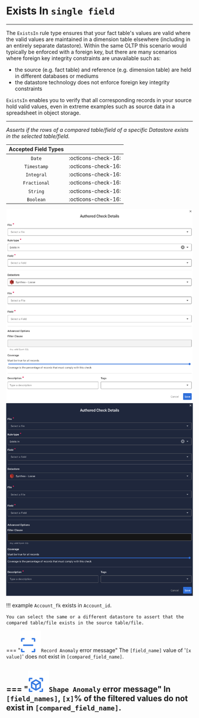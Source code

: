 # Exists In <spam id='single-field'>`single field`</spam>

---

The `ExistsIn` rule type ensures that your fact table's values are valid where the valid values are maintained in a dimension table elsewhere (including in an entirely separate datastore). 
Within the same OLTP this scenario would typically be enforced with a foreign key, but there are many scenarios where foreign key integrity constraints are unavailable such as:
- the source (e.g. fact table) and reference (e.g. dimension table) are held in different databases or mediums
- the datastore technology does not enforce foreign key integrity constraints
  
`ExistsIn` enables you to verify that all corresponding records in your source hold valid values, even in extreme examples such as source data in a spreadsheet in object storage. 

---
*Asserts if the rows of a compared table/field of a specific Datastore exists in the selected table/field.*

| Accepted Field Types   |                      |
| :--------------------: | :------------------: |
| `Date`                 | :octicons-check-16:   |
| `Timestamp`            | :octicons-check-16:   |
| `Integral`             | :octicons-check-16:   |
| `Fractional`           | :octicons-check-16:   |
| `String`               | :octicons-check-16:   |
| `Boolean`              | :octicons-check-16:   |


![Screenshot](../assets/checks/rule-types/exists-in-light.png#only-light)
![Screenshot](../assets/checks/rule-types/exists-in-dark.png#only-dark)

!!! example
    `Account_fk` exists in `Account_id`.

    You can select the same or a different datastore to assert that the compared table/file exists in the source table/file.

=== "![Screenshot](../assets/checks/rule-types/icons/icon-record-anomaly-dark.svg)`Record Anomaly` error message"
    The `[field_name]` value of '`[x value]`' does not exist in `[compared_field_name]`.

=== "![Screenshot](../assets/checks/rule-types/icons/icon-shape-anomaly-dark.svg)`Shape Anomaly` error message"
    In `[field_names]`, `[x]`% of the filtered values do not exist in `[compared_field_name]`.
---

